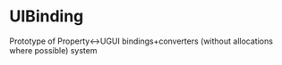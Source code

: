 # UIBinding
Prototype of Property&lt;->UGUI bindings+converters (without allocations where possible) system
